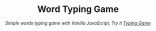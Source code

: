 <h1 align="center">
    Word Typing Game
</h1>
<p align="center">
    <i>Simple words typing game with Vanilla JavaScript, Try it 
        <a href="https://wordtyping.netlify.app">
           Typing Game
       </a>
   </i>
</p>


